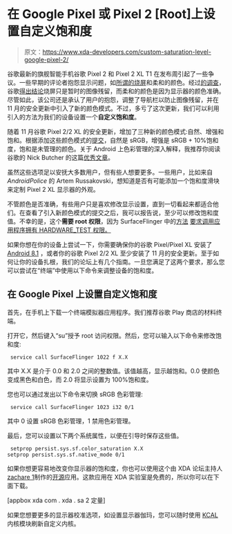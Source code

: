 # 在 Google Pixel 或 Pixel 2 [Root]上设置自定义饱和度

> 原文：<https://www.xda-developers.com/custom-saturation-level-google-pixel-2/>

谷歌最新的旗舰智能手机谷歌 Pixel 2 和 Pixel 2 XL T1 在发布周引起了一些争议。一些早期的评论者抱怨显示问题，如[所谓的烧屏](https://www.xda-developers.com/google-pixel-2-xl-display-burn-issues/)和柔和的颜色。经过[的调查](https://www.xda-developers.com/google-pixel-2-xl-display-burn-issues/)，谷歌[得出结论](https://www.xda-developers.com/google-pixel-2-xl-warranty-color-mode/)烧屏只是暂时的图像残留，而柔和的颜色是因为显示器的颜色准确。尽管如此，该公司还是承认了用户的抱怨，调整了导航栏以防止图像残留，并在 11 月的安全更新中引入了新的颜色模式。不过，多亏了这次更新，我们可以利用引入的方法为我们的设备设置一个**自定义饱和度**。

随着 11 月谷歌 Pixel 2/2 XL 的安全更新，增加了三种新的颜色模式:自然、增强和饱和。根据添加这些颜色模式的[提交](https://android.googlesource.com/platform/packages/apps/Settings/+/adf6951843f36496c85843c1e57e417a7fd77229%5E%21/#F0)，自然是 sRGB，增强是 sRGB + 10%饱和度，饱和是未管理的颜色。关于 Android 上色彩管理的深入解释，我推荐你阅读谷歌的 Nick Butcher 的这篇[优秀文章](https://medium.com/google-design/android-color-management-what-developers-and-designers-need-to-know-4fdd8054557e)。

虽然这些选项足以安抚大多数用户，但有些人想要更多。一些用户，比如来自 *AndroidPolice* 的 Artem Russakovski，想知道是否有可能添加一个饱和度滑块来定制 Pixel 2 XL 显示器的外观。

不管颜色是否准确，有些用户只是喜欢修改显示设置，直到一切看起来都适合他们。在查看了引入新颜色模式的提交之后，我可以报告说，至少可以修改饱和度值。不幸的是，这个**需要 root 权限**，因为 SurfaceFlinger 中的[方法](https://android.googlesource.com/platform/frameworks/native/+/0147a17adb08a155e1d6f72e6ca5e794fc7f5cc4%5E%21/#F0) [要求调用应用程序拥有 HARDWARE_TEST 权限。](https://android.googlesource.com/platform/frameworks/native/+/fabce80b98227b897b4e708afb0b3130596d3f5f)

如果你想在你的设备上尝试一下，你需要确保你的谷歌 Pixel/Pixel XL 安装了 [Android 8.1](https://www.xda-developers.com/android-8-1-oreo-final-release-imminent/) ，或者你的谷歌 Pixel 2/2 XL 至少安装了 11 月的安全更新。至于如何让你的设备扎根，我们的论坛上有几个指南。一旦您满足了这两个要求，那么您可以尝试在“终端”中使用以下命令来调整设备的饱和度。

## 在 Google Pixel 上设置自定义饱和度

首先，在手机上下载一个终端模拟器应用程序。我们推荐谷歌 Play 商店的材料终端。

打开它，然后键入“su”授予 root 访问权限。然后，您可以输入以下命令来修改饱和度:

```
 service call SurfaceFlinger 1022 f X.X 
```

其中 X.X 是介于 0.0 和 2.0 之间的整数值。该值越高，显示越饱和。0.0 使颜色变成黑色和白色，而 2.0 将显示设置为 100%饱和度。

您也可以通过发出以下命令来切换 sRGB 色彩管理:

```
 service call SurfaceFlinger 1023 i32 0/1 
```

其中 0 设置 sRGB 色彩管理，1 禁用色彩管理。

最后，您可以设置以下两个系统属性，以便在引导时保存这些值。

```
 setprop persist.sys.sf.color_saturation X.X
setprop persist.sys.sf.native_mode 0/1 
```

如果你想更容易地改变你显示器的饱和度，你也可以使用这个由 XDA 论坛主持人[zachare 1](https://forum.xda-developers.com/member.php?u=7055541)制作的[开源](https://github.com/zacharee/Sa2ration)应用。这款应用在 XDA 实验室是免费的，所以你可以在下面下载。

[appbox xda com . xda . sa 2 定量]

如果您想要更多的显示器校准选项，如设置显示器伽玛，您可以随时使用 [KCAL](https://forum.xda-developers.com/android/software-hacking/dev-kcal-advanced-color-control-t3032080) 内核模块刷新自定义内核。